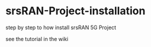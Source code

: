 # srsRAN-Project-installation
step by step to how install srsRAN 5G Project

see the tutorial in the wiki
